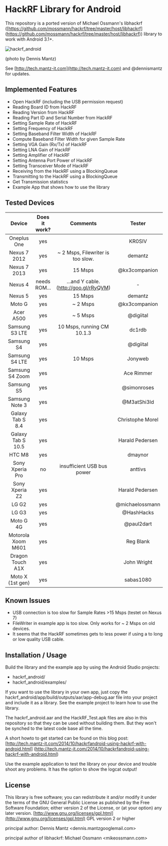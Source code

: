 HackRF Library for Android
==========================

This repository is a ported version of Michael Ossmann's libhackrf
([https://github.com/mossmann/hackrf/tree/master/host/libhackrf]
(https://github.com/mossmann/hackrf/tree/master/host/libhackrf))
library to work with Android 3.1+.



![hackrf_android](https://pbs.twimg.com/media/BzHt03EIIAEXTvN.jpg:large)

(photo by Dennis Mantz)

See [http://tech.mantz-it.com](http://tech.mantz-it.com) and @dennismantz for updates.


Implemented Features
--------------------
* Open HackRF (including the USB permission request)
* Reading Board ID from HackRF
* Reading Version from HackRF
* Reading Part ID and Serial Number from HackRF
* Setting Sample Rate of HackRF
* Setting Frequency of HackRF
* Setting Baseband Filter Width of HackRF
* Compute Baseband Filter Width for given Sample Rate
* Setting VGA Gain (Rx/Tx) of HackRF
* Setting LNA Gain of HackRF
* Setting Amplifier of HackRF
* Setting Antenna Port Power of HackRF
* Setting Transceiver Mode of HackRF
* Receiving from the HackRF using a BlockingQueue
* Transmitting to the HackRF using a BlockingQueue
* Get Transmission statistics
* Example App that shows how to use the library


Tested Devices
--------------

|    Device          | Does it work? | Comments                                  |     Tester       |
|:------------------:|:-------------:|:-----------------------------------------:|:----------------:|
| Oneplus One        |      yes      |                                           | KR0SIV           |
| Nexus 7 2012       |      yes      | ~ 2 Msps, Filewriter is too slow.         | demantz          |
| Nexus 7 2013       |      yes      | 15 Msps                                   | @kx3companion    |
| Nexus 4            | needs ROM...  | ...and Y cable. (http://goo.gl/rRyQVM)    | -                |
| Nexus 5            |      yes      | 15 Msps                                   | demantz          |
| Moto G             |      yes      | ~ 2 Msps                                  | @kx3companion    |
| Acer A500          |      yes      | ~ 5 Msps                                  | @digiital        |
| Samsung S3 LTE     |      yes      | 10 Msps, running CM 10.1.3                | dc1rdb           |
| Samsung S4         |      yes      |                                           | @digiital        |
| Samsung S4 LTE     |      yes      | 10 Msps                                   | Jonyweb          |
| Samsung S4 Zoom    |      yes      |                                           | Ace Rimmer       |
| Samsung S5         |      yes      |                                           | @simonroses      |
| Samsung Note 3     |      yes      |                                           | @M3atShi3ld      |
| Galaxy Tab S 8.4   |      yes      |                                           | Christophe Morel |
| Galaxy Tab S 10.5  |      yes      |                                           | Harald Pedersen  |
| HTC M8             |      yes      |                                           | dmaynor          |
| Sony Xperia Pro    |      no       | insufficient USB bus power                | anttivs          |
| Sony Xperia Z2     |      yes      |                                           | Harald Pedersen  |
| LG G2              |      yes      |                                           | @michaelossmann  |
| LG G3              |      yes      |                                           | @HashHacks       |
| Moto G 4G          |      yes      |                                           | @paul2dart       |
| Motorola Xoom M601 |      yes      |                                           | Reg Blank        |
| Dragon Touch A1X   |      yes      |                                           | John Wright      |
| Moto X  (1st gen)  |      yes      |                                           | sabas1080        |


Known Issues
------------
* USB connection is too slow for Sample Rates >15 Msps (testet on Nexus 7)
* FileWriter in example app is too slow. Only works for ~ 2 Msps on old devices.
* It seems that the HackRF sometimes gets to less power if using a to long or low
  quality USB cable.


Installation / Usage
--------------------
Build the library and the example app by using the Android Studio projects:
* hackrf_android/
* hackrf_android/examples/

If you want to use the library in your own app, just copy the 
hackrf_android/app/build/outputs/aar/app-debug.aar file into your project and 
include it as a library. See the example project to learn how to use the library.

The hackrf_android.aar and the HackRF_Test.apk files are also in this repository
so that they can be used without building them. But they won't be synched to the
latest code base all the time.

A short howto to get started can be found on this blog post:
[http://tech.mantz-it.com/2014/10/hackrfandroid-using-hackrf-with-android.html]
(http://tech.mantz-it.com/2014/10/hackrfandroid-using-hackrf-with-android.html)

Use the example application to test the library on your device and trouble shoot
any problems. It has the option to show the logcat output!

License
-------
This library is free software; you can redistribute it and/or
modify it under the terms of the GNU General Public
License as published by the Free Software Foundation; either
version 2 of the License, or (at your option) any later version.
[http://www.gnu.org/licenses/gpl.html](http://www.gnu.org/licenses/gpl.html) GPL version 2 or higher

principal author: Dennis Mantz <dennis.mantzgooglemail.com>

principal author of libhackrf: Michael Ossmann <mikeossmann.com>
